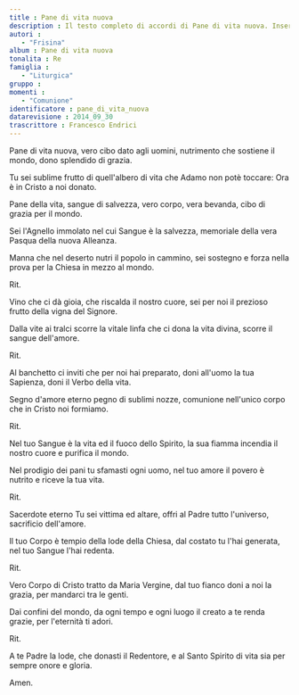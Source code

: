 ```yaml
--- 
title : Pane di vita nuova
description : Il testo completo di accordi di Pane di vita nuova. Inseriscila nel tuo canzoniere!
autori : 
   - "Frisina"
album : Pane di vita nuova
tonalita : Re
famiglia : 
   - "Liturgica"
gruppo : 
momenti : 
   - "Comunione"
identificatore : pane_di_vita_nuova
datarevisione : 2014_09_30
trascrittore : Francesco Endrici
--- 
```




Pane di vita nuova, 
vero cibo dato agli uomini,
nutrimento che sostiene il mondo, 
dono  splendido  di grazia.


Tu sei sublime frutto 
di quell'albero di vita
che Adamo non potè toccare:
Ora è in  Cristo a noi donato.


Pane della vita, 
sangue di salvezza,
vero corpo, vera bevanda,
cibo di grazia per il mondo.


Sei l'Agnello immolato
nel cui Sangue è la salvezza,
memoriale della vera Pasqua
della nuova Alleanza.


Manna che nel deserto
nutri il popolo in cammino,
sei sostegno e forza nella prova
per la Chiesa in mezzo al mondo.


Rit. 


Vino che ci dà gioia,
che riscalda il nostro cuore,
sei per noi il prezioso frutto
della vigna del Signore.


Dalla vite ai tralci
scorre la vitale linfa
che ci dona la vita divina,
scorre il sangue dell'amore.


Rit. 


Al banchetto ci inviti
che per noi hai preparato,
doni all'uomo la tua Sapienza,
doni il Verbo della vita.


Segno d'amore eterno
pegno di sublimi nozze,
comunione nell'unico corpo
che in Cristo noi formiamo.


Rit. 


Nel tuo Sangue è la vita
ed il fuoco dello Spirito,
la sua fiamma incendia il nostro cuore 
e purifica il mondo.


Nel prodigio dei pani
tu sfamasti ogni uomo,
nel tuo amore il povero è nutrito
e riceve la tua vita.


Rit. 


Sacerdote eterno
Tu sei vittima ed altare,
offri al Padre tutto l'universo,
sacrificio dell'amore.


Il tuo Corpo è tempio
della lode della Chiesa,
dal costato tu l'hai generata,
nel tuo Sangue l'hai redenta.


Rit. 


Vero Corpo di Cristo
tratto da Maria Vergine,
dal tuo fianco doni a noi la grazia, 
per mandarci tra le genti.


Dai confini del mondo,
da ogni tempo e ogni luogo
il creato a te renda grazie,
per l'eternità ti adori.


Rit. 


A te Padre la lode,
che donasti il Redentore,
e al Santo Spirito di vita 
sia per sempre onore e gloria. 


Amen.


